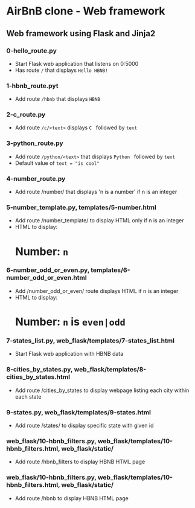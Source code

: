 # AirBnB clone - Web framework

## Web framework using Flask and Jinja2
### 0-hello_route.py
* Start Flask web application that listens on 0:5000
* Has route `/` that displays `Hello HBNB!`

### 1-hbnb_route.pyt
* Add route `/hbnb` that displays `HBNB`

### 2-c_route.py
* Add route `/c/<text>` displays `C ` followed by `text`

### 3-python_route.py
* Add route `/python/<text>` that displays `Python ` followed by `text`
* Default value of `text = "is cool"`

### 4-number_route.py
* Add route /number/<n> that displays 'n is a number' if n is an integer

### 5-number_template.py, templates/5-number.html
* Add route /number_template/<n> to display HTML only if n is an integer
* HTML to display: <H1>Number: `n`</H1>

### 6-number_odd_or_even.py, templates/6-number_odd_or_even.html
* Add /number_odd_or_even/<n> route displays HTML if n is an integer
* HTML to display: <H1>Number: `n` is `even|odd`</H1>

### 7-states_list.py, web_flask/templates/7-states_list.html
* Start Flask web application with HBNB data

### 8-cities_by_states.py, web_flask/templates/8-cities_by_states.html
* Add route /cities_by_states to display webpage listing each city within each state

### 9-states.py, web_flask/templates/9-states.html
* Add route /states/<id> to display specific state with given id

### web_flask/10-hbnb_filters.py, web_flask/templates/10-hbnb_filters.html, web_flask/static/
* Add route /hbnb_filters to display HBNB HTML page

### web_flask/10-hbnb_filters.py, web_flask/templates/10-hbnb_filters.html, web_flask/static/
* Add route /hbnb to display HBNB HTML page
